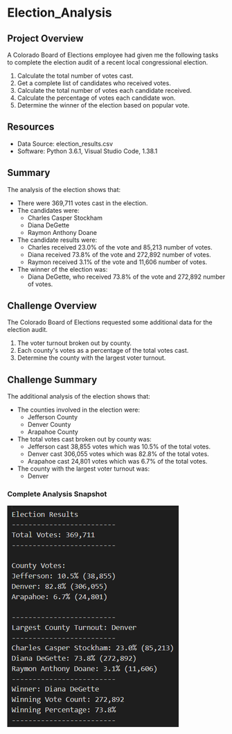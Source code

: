 # Election_Analysis

## Project Overview
A Colorado Board of Elections employee had given me the following tasks to complete the election audit of a recent local congressional election.

1. Calculate the total number of votes cast.
2. Get a complete list of candidates who received votes. 
3. Calculate the total number of votes each candidate received.
4. Calculate the percentage of votes each candidate won.
5. Determine the winner of the election based on popular vote.

## Resources
- Data Source: election_results.csv
- Software: Python 3.6.1, Visual Studio Code, 1.38.1

## Summary
The analysis of the election shows that:
- There were 369,711 votes cast in the election.
- The candidates were:
    - Charles Casper Stockham
    - Diana DeGette
    - Raymon Anthony Doane
- The candidate results were:
    - Charles received 23.0% of the vote and 85,213 number of votes.
    - Diana received 73.8% of the vote and 272,892 number of votes.
    - Raymon received 3.1% of the vote and 11,606 number of votes.
- The winner of the election was:
    - Diana DeGette, who received 73.8% of the vote and 272,892 number of votes.

## Challenge Overview
The Colorado Board of Elections requested some additional data for the election audit.

1. The voter turnout broken out by county.
2. Each county's votes as a percentage of the total votes cast.
3. Determine the county with the largest voter turnout.

## Challenge Summary
The additional analysis of the election shows that:
- The counties involved in the election were:
    - Jefferson County
    - Denver County
    - Arapahoe County
- The total votes cast broken out by county was:
    - Jefferson cast 38,855 votes which was 10.5% of the total votes.
    - Denver cast 306,055 votes which was 82.8% of the total votes.
    - Arapahoe cast 24,801 votes which was 6.7% of the total votes.
- The county with the largest voter turnout was:
    - Denver

### Complete Analysis Snapshot
![Election Results](/analysis/Election_Results.png "Election Results")
